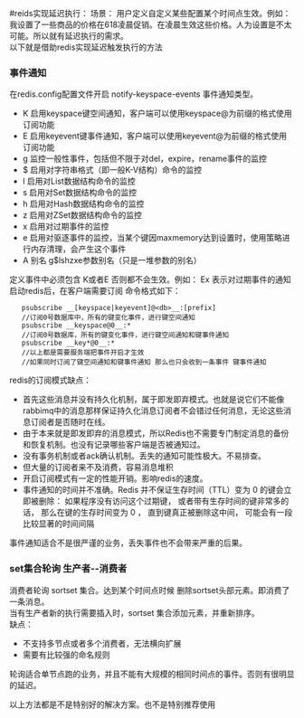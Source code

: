 #reids实现延迟执行：
场景：
  用户定义自定义某些配置某个时间点生效。例如：我设置了一些商品的价格在618凌晨促销。在凌晨生效这些价格。人为设置是不太可能。所以就有延迟执行的需求。  
  以下就是借助redis实现延迟触发执行的方法
 ###  事件通知
 在redis.config配置文件开启 notify-keyspace-events 事件通知类型。
-  K  启用keyspace键空间通知，客户端可以使用keyspace@为前缀的格式使用订阅功能
-  E  启用keyevent键事件通知，客户端可以使用keyevent@为前缀的格式使用订阅功能
-  g  监控一般性事件，包括但不限于对del，expire，rename事件的监控
-  $  启用对字符串格式（即一般K-V结构）命令的监控
-  l  启用对List数据结构命令的监控
-  s  启用对Set数据结构命令的监控
-  h  启用对Hash数据结构命令的监控
-  z  启用对ZSet数据结构命令的监控
-  x  启用对过期事件的监控
-  e  启用对驱逐事件的监控，当某个键因maxmemory达到设置时，使用策略进行内存清理，会产生这个事件
-  A  别名 g$lshzxe参数别名（只是一堆参数的别名）

定义事件中必须包含 K或者E 否则都不会生效。例如： Ex 表示对过期事件的通知  
启动redis后，在客户端需要订阅  命令格式如下： 
``` 
   psubscribe __[keyspace|keyevent]@<db>__:[prefix]
   //订阅0号数据库中，所有的键变化事件，进行键空间通知
   psubscribe __keyspace@0__:*  
   //订阅0号数据库，所有的键变化事件，进行键空间通知和键事件通知
   psubscribe __key*@0__:*
   //以上都是需要服务端把事件开启才生效
   //如果同时订阅了键空间通知和键事件通知 那么也只会收到一条事件 键事件通知
``` 
redis的订阅模式缺点：
- 首先这些消息并没有持久化机制，属于即发即弃模式。也就是说它们不能像rabbimq中的消息那样保证持久化消息订阅者不会错过任何消息，无论这些消息订阅者是否随时在线。
- 由于本来就是即发即弃的消息模式，所以Redis也不需要专门制定消息的备份和恢复机制。也没有记录哪些客户端是否被通知过。
- 没有事务机制或者ack确认机制。丢失的通知可能性极大。不易排查。
- 但大量的订阅者来不及消费，容易消息堆积
- 开启订阅模式有一定的性能开销。影响redis的速度。
- 事件通知的时间并不准确。Redis 并不保证生存时间（TTL）变为 0 的键会立即被删除： 如果程序没有访问这个过期键， 或者带有生存时间的键非常多的话， 那么在键的生存时间变为 0 ， 直到键真正被删除这中间， 可能会有一段比较显著的时间间隔
 
事件通知适合不是很严谨的业务，丢失事件也不会带来严重的后果。

 
 
### set集合轮询 生产者--消费者
消费者轮询 sortset 集合。达到某个时间点时候 删除sortset头部元素。即消费了一条消息。  
当有生产者新的执行需要插入时，sortset 集合添加元素，并重新排序。  
缺点：
- 不支持多节点或者多个消费者，无法横向扩展
- 需要有比较强的命名规则

轮询适合单节点跑的业务，并且不能有大规模的相同时间点的事件。否则有很明显的延迟。

以上方法都是不是特别好的解决方案。也不是特别推荐使用